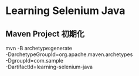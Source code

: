 # Learning Selenium Java

## Maven Project 初期化
mvn -B archetype:generate \
  -DarchetypeGroupId=org.apache.maven.archetypes \
  -DgroupId=com.sample \
  -DartifactId=learning-selenium-java
